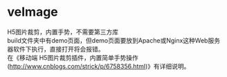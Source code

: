# veImage
H5图片裁剪，内置手势，不需要第三方库  
build文件夹中有demo页面，但demo页面要放到Apache或Nginx这种Web服务器软件下执行，直接打开将会报错。  
在《移动端 H5图片裁剪插件，内置简单手势操作(http://www.cnblogs.com/strick/p/6758356.html)》有详细说明。